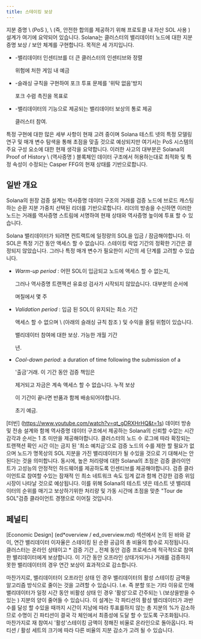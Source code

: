 ```yaml
---
title: 스테이킹 보상
---
```


지분 증명 \ (PoS \), \ (즉, 안전한 합의를 제공하기 위해 프로토콜 내 자산 SOL 사용 \) 설계가 여기에 요약되어 있습니다. Solana는 클러스터의 밸리데이터 노드에 대한 지분 증명 보상 / 보안 체계를 구현합니다. 목적은 세 가지입니다.

- -밸리데이터 인센티브를 더 큰 클러스터의 인센티브와 정렬

  위험에 처한 게임 내 예금

- -슬래싱 규칙을 구현하여 포크 투표 문제를 '위탁 없음'방지

  포크 수렴 촉진을 목표로

- -밸리데이터의 기능으로 제공되는 밸리데이터 보상의 통로 제공

  클러스터 참여.

특정 구현에 대한 많은 세부 사항이 현재 고려 중이며 Solana 테스트 넷의 특정 모델링 연구 및 매개 변수 탐색을 통해 초점을 맞출 것으로 예상되지만 여기서는 PoS 시스템의 주요 구성 요소에 대한 현재 생각을 요약합니다. 이러한 사고의 대부분은 Solana의 Proof of History \ (역사증명 \) 블록체인 데이터 구조에서 허용하는대로 최적화 및 특정 속성이 수정되는 Casper FFG의 현재 상태를 기반으로합니다.

## 일반 개요

Solana의 원장 검증 설계는 역사증명 데이터 구조의 거래를 검증 노드에 브로드 캐스팅하는 순환 지분 가중치 선택된 리더를 기반으로합니다. 리더의 방송을 수신하면 이러한 노드는 거래를 역사증명 스트림에 서명하여 현재 상태와 역사증명 높이에 투표 할 수 있습니다.

Solana 밸리데이터가 되려면 컨트랙트에 일정량의 SOL을 입금 / 잠금해야합니다. 이 SOL은 특정 기간 동안 액세스 할 수 없습니다. 스테이킹 락업 기간의 정확한 기간은 결정되지 않았습니다. 그러나 특정 매개 변수가 필요한이 시간의 세 단계를 고려할 수 있습니다.

- _Warm-up period_ : 어떤 SOL이 입금되고 노드에 액세스 할 수 없는지,

  그러나 역사증명 트랜잭션 유효성 검사가 시작되지 않았습니다. 대부분의 순서에

  며칠에서 몇 주

- _Validation period_ : 입금 된 SOL이 유지되는 최소 기간

  액세스 할 수 없으며 \ (아래의 슬래싱 규칙 참조 \) 및 수익을 올릴 위험이 있습니다.

  밸리데이터 참여에 대한 보상. 가능한 개월 기간

  년.

- _Cool-down period_: a duration of time following the submission of a

  '출금'거래. 이 기간 동안 검증 책임은

  제거되고 자금은 계속 액세스 할 수 없습니다. 누적 보상

  이 기간이 끝나면 반품과 함께 배송되어야합니다.

  초기 예금.

\[터빈\] (https://www.youtube.com/watch?v=qt_gDRXHrHQ&t=1s) 데이터 방송 및 전송 설계와 함께 역사증명 데이터 구조에서 제공하는 Solana의 신뢰할 수없는 시간 감각과 순서는 1 초 미만을 제공해야합니다. 클러스터의 노드 수 로그에 따라 확장되는 트랜잭션 확인 시간 이는 금지 된 '최소 예치금'으로 검증 노드의 수를 제한 할 필요가 없으며 노드가 명목상의 SOL 지분을 가진 밸리데이터가 될 수있을 것으로 기 대해서는 안된다는 것을 의미합니다. 동시에, 높은 처리량에 대한 Solana의 초점은 검증 클라이언트가 고성능의 안정적인 하드웨어를 제공하도록 인센티브를 제공해야합니다. 검증 클라이언트로 참여할 수있는 잠재적 인 최소 네트워크 속도 임계 값과 함께 건강한 검증 위임 시장이 나타날 것으로 예상됩니다. 이를 위해 Solana의 테스트 넷은 테스트 넷 밸리데이터의 순위를 매기고 보상하기위한 처리량 및 가동 시간에 초점을 맞춘 "Tour de SOL"검증 클라이언트 경쟁으로 이어질 것입니다.

## 페널티

\[Economic Design\] (ed*overview / ed_overview.md) 섹션에서 논의 된 바와 같이, 연간 밸리데이터 이자율은 스테이킹 된 순환 공급의 총 비율의 함수로 지정됩니다. 클러스터는 온라인 상태이고 * 검증 기간 \_ 전체 동안 검증 프로세스에 적극적으로 참여한 밸리데이터에게 보상합니다. 이 기간 동안 오프라인 상태가되거나 거래를 검증하지 못한 밸리데이터의 경우 연간 보상이 효과적으로 감소합니다.

마찬가지로, 밸리데이터이 오프라인 상태 인 경우 밸리데이터의 활성 스테이킹 금액을 알고리즘 방식으로 줄이는 것을 고려할 수 있습니다. I.e. 즉 분할 또는 기타 이유로 인해 밸리데이터가 일정 시간 동안 비활성 상태 인 경우 '활성'으로 간주되는 \ (보상을받을 수있는 \) 지분의 양이 줄어들 수 있습니다. 이 설계는 각 파티션의 활성 밸리데이터가 과반수를 달성 할 수있을 때까지 시간이 지남에 따라 투표를하지 않는 총 지분의 %가 감소하므로 수명이 긴 파티션이 결국 각 체인에서 최종성에 도달 할 수 있도록 구조화됩니다. 마찬가지로 재 참여시 '활성'스테이킹 금액이 정해진 비율로 온라인으로 돌아옵니다. 파티션 / 활성 세트의 크기에 따라 다른 비율의 지분 감소가 고려 될 수 있습니다.
